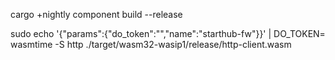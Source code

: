 cargo +nightly component build --release

sudo echo '{"params":{"do_token":"<access token>","name":"starthub-fw"}}' | DO_TOKEN=<access token> wasmtime -S http ./target/wasm32-wasip1/release/http-client.wasm
